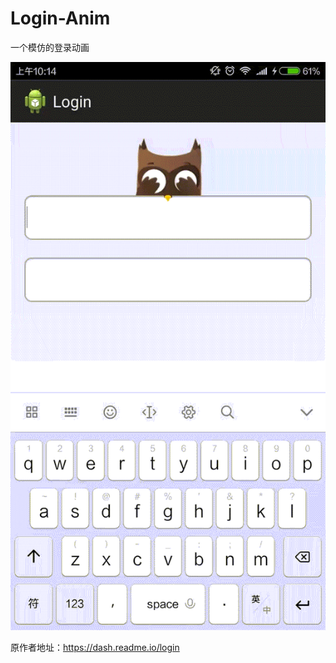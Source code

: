 # Login-Anim
一个模仿的登录动画

![image](https://github.com/gqiu0218/Login-Anim/blob/master/screenshot.gif)

<p>原作者地址：<a href="https://dash.readme.io/login">https://dash.readme.io/login</a>
</p>
